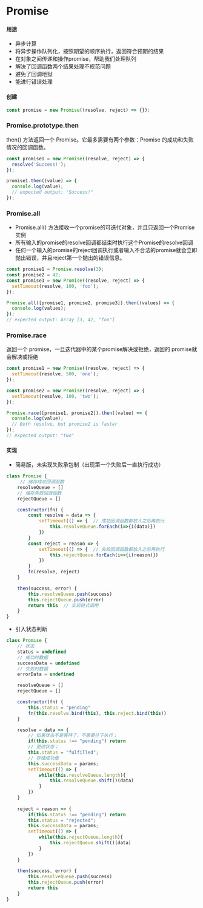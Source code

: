 # Promise

#### 用途

- 异步计算
- 将异步操作队列化，按照期望的顺序执行，返回符合预期的结果
- 在对象之间传递和操作promise，帮助我们处理队列
- 解决了回调函数两个结果处理不规范问题
- 避免了回调地狱
- 能进行错误处理

#### 创建

```javascript
const promise = new Promise((resolve, reject) => {});
```

### Promise.prototype.then

then() 方法返回一个 Promise。它最多需要有两个参数：Promise 的成功和失败情况的回调函数。

```javascript
const promise1 = new Promise((resolve, reject) => {
  resolve('Success!');
});

promise1.then((value) => {
  console.log(value);
  // expected output: "Success!"
});
```

### Promise.all

- Promise.all() 方法接收一个promise的可迭代对象，并且只返回一个Promise实例
- 所有输入的promise的resolve回调都结束时执行这个Promise的resolve回调
- 任何一个输入的promise的reject回调执行或者输入不合法的promise就会立即抛出错误，并且reject第一个抛出的错误信息。

```javascript
const promise1 = Promise.resolve(3);
const promise2 = 42;
const promise3 = new Promise((resolve, reject) => {
  setTimeout(resolve, 100, 'foo');
});

Promise.all([promise1, promise2, promise3]).then((values) => {
  console.log(values);
});
// expected output: Array [3, 42, "foo"]
```

### Promise.race

返回一个 promise，一旦迭代器中的某个promise解决或拒绝，返回的 promise就会解决或拒绝

```javascript
const promise1 = new Promise((resolve, reject) => {
  setTimeout(resolve, 500, 'one');
});

const promise2 = new Promise((resolve, reject) => {
  setTimeout(resolve, 100, 'two');
});

Promise.race([promise1, promise2]).then((value) => {
  console.log(value);
  // Both resolve, but promise2 is faster
});
// expected output: "two"
```

#### 实现

* 简易版，未实现失败承包制（出现第一个失败后一直执行成功）

```javascript
class Promise {
     // 储存成功回调函数
    resolveQueue = []
	// 储存失败回调函数
    rejectQueue = []

    constructor(fn) {
        const resolve = data => {
            setTimeout(() => {  // 成功回调函数都放入之后再执行
                this.resolveQueue.forEach(i=>{i(data)})
            })
        }
        const reject = reason => {
            setTimeout(() => {  // 失败回调函数都放入之后再执行
                this.rejectQueue.forEach(i=>{i(reason)})
            })
        }
        fn(resolve, reject)
    }

    then(success, error) {
        this.resolveQueue.push(success)
        this.rejectQueue.push(error)
        return this  // 实现链式调用
    }
}
```

* 引入状态判断

```javascript
class Promise {
    // 状态
    status = undefined
    // 成功时数据
    successData = undefined
    // 失败时数据
    errorData = undefined

    resolveQueue = []
    rejectQueue = []

    constructor(fn) {
        this.status = "pending"
        fn(this.resolve.bind(this), this.reject.bind(this))
    }

    resolve = data => {
        // 如果状态不是等待了，不需要往下执行；
        if(this.status !== "pending") return 
        // 更改状态；
        this.status = "fulfilled"; 
        // 存储成功值
        this.successData = params; 
        setTimeout(() => {
            while(this.resolveQueue.length){
            	this.resolveQueue.shift()(data)             
            }
        })
    }
    
    reject = reason => {
        if(this.status !== "pending") return 
        this.status = "rejected"; 
        this.successData = params; 
        setTimeout(() => {
            while(this.rejectQueue.length){
            	this.rejectQueue.shift()(data)             
            }
        })
    }
    
    then(success, error) {
        this.resolveQueue.push(success)
        this.rejectQueue.push(error)
        return this
    }
}
```

